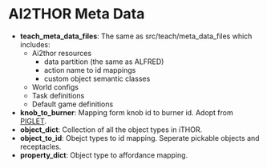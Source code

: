 # AI2THOR Meta Data

* **teach_meta_data_files**: The same as src/teach/meta_data_files which includes:
    * Ai2thor resources
        * data partition (the same as ALFRED)
        * action name to id mappings
        * custom object semantic classes
    * World configs
    * Task definitions
    * Default game definitions
* **knob_to_burner**: Mapping form knob id to burner id. Adopt from [PIGLET](https://github.com/rowanz/piglet/tree/main/data). 
* **object_dict**: Collection of all the object types in iTHOR.
* **object_to_id**: Obejct types to id mapping. Seperate pickable objects and receptacles. 
* **property_dict**: Object type to affordance mapping. 